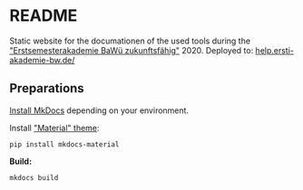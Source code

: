 # README

Static website for the documationen of the used tools during the ["Erstsemesterakademie BaWü zukunftsfähig"](ersti-akademie-bw.de) 2020.
Deployed to: [help.ersti-akademie-bw.de/](https://help.ersti-akademie-bw.de/)

## Preparations

[Install MkDocs](https://www.mkdocs.org/#installation) depending on your environment.

Install ["Material" theme](https://squidfunk.github.io/mkdocs-material/):
```
pip install mkdocs-material
```

**Build:**
```
mkdocs build
```
